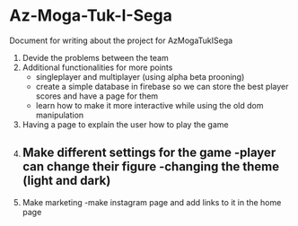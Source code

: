 # Az-Moga-Tuk-I-Sega

Document for writing about the project for AzMogaTukISega

1.	Devide the problems between the team
2.	Additional functionalities for more points
    - singleplayer and multiplayer (using alpha beta prooning)
    - create a simple database in firebase so we can store the best player scores and have a page for them
    - learn how to make it more interactive while using the old dom manipulation
3.  Having a page to explain the user how to play the game 
4. Make different settings for the game
    -player can change their figure 
    -changing the theme (light and dark)
    -
5. Make marketing 
    -make instagram page and add links to it in the home page   